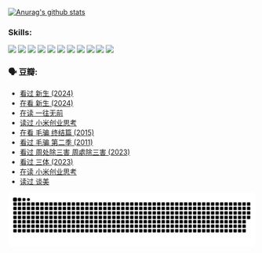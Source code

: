 
[![Anurag's github stats](https://github-readme-stats.vercel.app/api?username=w940853815)](https://github.com/anuraghazra/github-readme-stats)

### Skills:

<code><img height="32" src="https://cdn.jsdelivr.net/npm/simple-icons@v5/icons/python.svg"></code>
<code><img height="32" src="https://cdn.jsdelivr.net/npm/simple-icons@v5/icons/javascript.svg"></code>
<code><img height="32" src="https://cdn.jsdelivr.net/npm/simple-icons@v5/icons/django.svg"></code>
<code><img height="32" src="https://cdn.jsdelivr.net/npm/simple-icons@v5/icons/flask.svg"></code>
<code><img height="32" src="https://cdn.jsdelivr.net/npm/simple-icons@v5/icons/vuetify.svg"></code>
<code><img height="32" src="https://cdn.jsdelivr.net/npm/simple-icons@v5/icons/git.svg"></code>
<code><img height="32" src="https://cdn.jsdelivr.net/npm/simple-icons@v5/icons/docker.svg"></code>
<code><img height="32" src="https://cdn.jsdelivr.net/npm/simple-icons@v5/icons/postgresql.svg"></code>
<code><img height="32" src="https://cdn.jsdelivr.net/npm/simple-icons@v5/icons/elasticsearch.svg"></code>
<code><img height="32" src="https://cdn.jsdelivr.net/npm/simple-icons@v5/icons/macos.svg"></code>
<code><img height="32" src="https://cdn.jsdelivr.net/npm/simple-icons@v5/icons/linux.svg"></code>

### 🗣 豆瓣:

<!-- DOUBAN-ACTIVITIES:START -->
- [看过 新生‎ (2024)](https://www.douban.com/people/136069238/status/4612373431/?_i=16279425)
- [在看 新生‎ (2024)](https://www.douban.com/people/136069238/status/4607441062/?_i=16279425)
- [在读 一往无前](https://www.douban.com/people/136069238/status/4590507310/?_i=16279425)
- [读过 小米创业思考](https://www.douban.com/people/136069238/status/4590506983/?_i=16279425)
- [在看 毛骗 终结篇‎ (2015)](https://www.douban.com/people/136069238/status/4581971924/?_i=16279425)
- [看过 毛骗 第二季‎ (2011)](https://www.douban.com/people/136069238/status/4581971810/?_i=16279425)
- [看过 周处除三害 周處除三害‎ (2023)](https://www.douban.com/people/136069238/status/4575646701/?_i=16279426)
- [看过 三体‎ (2023)](https://www.douban.com/people/136069238/status/4574263039/?_i=16279426)
- [在读 小米创业思考](https://www.douban.com/people/136069238/status/4572047905/?_i=16279426)
- [读过 谈美](https://www.douban.com/people/136069238/status/4572047629/?_i=16279426)
<!-- DOUBAN-ACTIVITIES:END -->


![Snake animation](https://raw.githubusercontent.com/w940853815/w940853815/output/github-contribution-grid-snake.svg)

<!--
**w940853815/w940853815** is a ✨ _special_ ✨ repository because its `README.md` (this file) appears on your GitHub profile.

Here are some ideas to get you started:

- 🔭 I’m currently working on ...
- 🌱 I’m currently learning ...
- 👯 I’m looking to collaborate on ...
- 🤔 I’m looking for help with ...
- 💬 Ask me about ...
- 📫 How to reach me: ...
- 😄 Pronouns: ...
- ⚡ Fun fact: ...
-->
